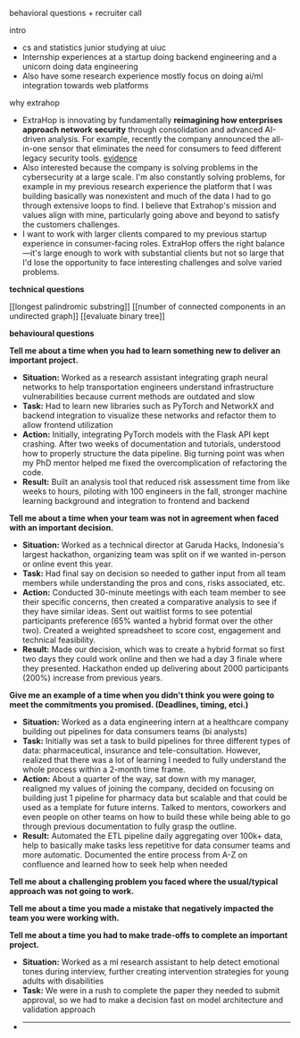 behavioral questions + recruiter call

intro
- cs and statistics junior studying at uiuc
- Internship experiences at a startup doing backend engineering and a unicorn doing data engineering
- Also have some research experience mostly focus on doing ai/ml integration towards web platforms

why extrahop
- ExtraHop is innovating by fundamentally **reimagining how enterprises approach network security** through consolidation and advanced AI-driven analysis. For example, recently the company announced the all-in-one sensor that eliminates the need for consumers to feed different legacy security tools. [evidence](https://www.extrahop.com/news/press-releases/extrahop-disrupts-network-detection-and-response-market-with-industry-first-all-in-one-sensor)
- Also interested because the company is solving problems in the cybersecurity at a large scale. I'm also constantly solving problems, for example in my previous research experience the platform that I was building basically was nonexistent and much of the data I had to go through extensive loops to find. I believe that Extrahop's mission and values align with mine, particularly going above and beyond to satisfy the customers challenges.
- I want to work with larger clients compared to my previous startup experience in consumer-facing roles. ExtraHop offers the right balance—it's large enough to work with substantial clients but not so large that I'd lose the opportunity to face interesting challenges and solve varied problems.


**technical questions**

[[longest palindromic substring]]
[[number of connected components in an undirected graph]]
[[evaluate binary tree]]

**behavioural questions**

**Tell me about a time when you had to learn something new to deliver an important project.**

- **Situation:** Worked as a research assistant integrating graph neural networks to help transportation engineers understand infrastructure vulnerabilities because current methods are outdated and slow
- **Task:** Had to learn new libraries such as PyTorch and NetworkX and backend integration to visualize these networks and refactor them to allow frontend utilization
- **Action:** Initially, integrating PyTorch models with the Flask API kept crashing. After two weeks of documentation and tutorials, understood how to properly structure the data pipeline. Big turning point was when my PhD mentor helped me fixed the overcomplication of refactoring the code.
- **Result:** Built an analysis tool that reduced risk assessment time from like weeks to hours, piloting with 100 engineers in the fall, stronger machine learning background and integration to frontend and backend

**Tell me about a time when your team was not in agreement when faced with an important decision.**

- **Situation:** Worked as a technical director at Garuda Hacks, Indonesia's largest hackathon, organizing team was split on if we wanted in-person or online event this year.
- **Task:** Had final say on decision so needed to gather input from all team members while understanding the pros and cons, risks associated, etc.
- **Action:** Conducted 30-minute meetings with each team member to see their specific concerns, then created a comparative analysis to see if they have similar ideas. Sent out waitlist forms to see potential participants preference (65% wanted a hybrid format over the other two). Created a weighted spreadsheet to score cost, engagement and technical feasibility.
- **Result:** Made our decision, which was to create a hybrid format so first two days they could work online and then we had a day 3 finale where they presented. Hackathon ended up delivering about 2000 participants (200%) increase from previous years.


**Give me an example of a time when you didn't think you were going to meet the commitments you promised. (Deadlines, timing, etci.)**

- **Situation:** Worked as a data engineering intern at a healthcare company building out pipelines for data consumers teams (bi analysts)
- **Task:** Initially was set a task to build pipelines for three different types of data: pharmaceutical, insurance and tele-consultation. However, realized that there was a lot of learning I needed to fully understand the whole process within a 2-month time frame.
- **Action:** About a quarter of the way, sat down with my manager, realigned my values of joining the company, decided on focusing on building just 1 pipeline for pharmacy data but scalable and that could be used as a template for future interns. Talked to mentors, coworkers and even people on other teams on how to build these while being able to go through previous documentation to fully grasp the outline.
- **Result:** Automated the ETL pipeline daily aggregating over 100k+ data, help to basically make tasks less repetitive for data consumer teams and more automatic. Documented the entire process from A-Z on confluence and learned how to seek help when needed

**Tell me about a challenging problem you faced where the usual/typical approach was not going to work.**


**Tell me about a time you made a mistake that negatively impacted the team you were working with.**


**Tell me about a time you had to make trade-offs to complete an important project.**

- **Situation:** Worked as a ml research assistant to help detect emotional tones during interview, further creating intervention strategies for young adults with disabilities
- **Task:** We were in a rush to complete the paper they needed to submit approval, so we had to make a decision fast on model architecture and validation approach
- ****